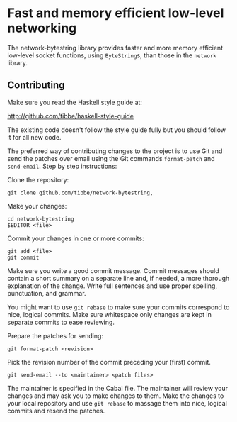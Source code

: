 Fast and memory efficient low-level networking
==============================================

The network-bytestring library provides faster and more memory
efficient low-level socket functions, using `ByteString`s, than those
in the `network` library.

Contributing
------------

Make sure you read the Haskell style guide at:

http://github.com/tibbe/haskell-style-guide

The existing code doesn't follow the style guide fully but you should
follow it for all new code.

The preferred way of contributing changes to the project is to use Git
and send the patches over email using the Git commands `format-patch`
and `send-email`.  Step by step instructions:

Clone the repository:

    git clone github.com/tibbe/network-bytestring,

Make your changes:

    cd network-bytestring
    $EDITOR <file>

Commit your changes in one or more commits:

    git add <file>
    git commit

Make sure you write a good commit message.  Commit messages should
contain a short summary on a separate line and, if needed, a more
thorough explanation of the change.  Write full sentences and use
proper spelling, punctuation, and grammar.

You might want to use `git rebase` to make sure your commits
correspond to nice, logical commits.  Make sure whitespace only
changes are kept in separate commits to ease reviewing.

Prepare the patches for sending:

    git format-patch <revision>

Pick the revision number of the commit preceding your (first) commit.

    git send-email --to <maintainer> <patch files>

The maintainer is specified in the Cabal file.  The maintainer will
review your changes and may ask you to make changes to them.  Make the
changes to your local repository and use `git rebase` to massage them
into nice, logical commits and resend the patches.
